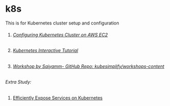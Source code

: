 # k8s
This is for Kubernetes cluster setup and configuration

1. ###### [Configuring Kubernetes Cluster on AWS EC2](AWS_k8s)
2. ###### [Kubernetes Interactive Tutorial](https://kubernetes.io/docs/tutorials/kubernetes-basics/create-cluster/)
3. ###### [Workshop by Saiyamm- GitHub Repo: kubesimplify/workshops-content](https://github.com/kubesimplify/workshops-content)


###### Extra Study: 
1. [Efficiently Expose Services on Kubernetes](https://medium.com/stakater/efficiently-expose-services-on-kubernetes-494a80f88aad)

